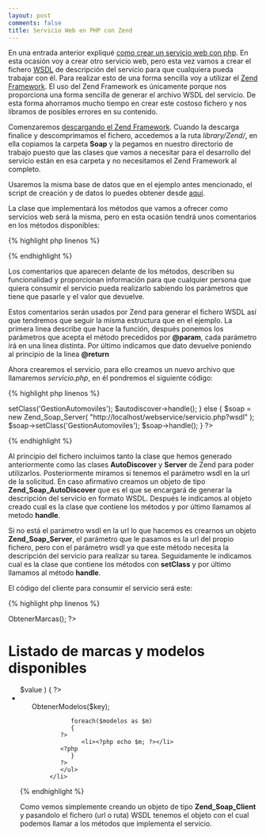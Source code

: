 ```yaml
---
layout: post
comments: false
title: Servicio Web en PHP con Zend
---
```


En una entrada anterior expliqué [como crear un servicio web con php](/2011/01/18/servicio-web-php.html). En esta ocasión voy a crear otro servicio web, pero esta vez vamos a crear el fichero [WSDL](http://es.wikipedia.org/wiki/WSDL) de descripción del servicio para que cualquiera pueda trabajar con él. Para realizar esto de una forma sencilla voy a utilizar el [Zend Framework](http://framework.zend.com/). El uso del Zend Framework es únicamente porque nos proporciona una forma sencilla de generar el archivo WSDL del servicio. De esta forma ahorramos mucho tiempo en crear este costoso fichero y nos libramos de posibles errores en su contenido.

Comenzaremos [descargando el Zend Framework](http://www.zend.com/community/downloads). Cuando la descarga finalice y descomprimamos el fichero, accedemos a la ruta *library/Zend/*, en ella copiamos la carpeta **Soap** y la pegamos en nuestro directorio de trabajo puesto que las clases que vamos a necesitar para el desarrollo del servicio están en esa carpeta y no necesitamos el Zend Framework al completo.

<!--more-->

Usaremos la misma base de datos que en el ejemplo antes mencionado, el script de creación y de datos lo puedes obtener desde [aquí](/uploads/posts/samples/bd_servicio_web.sql).


La clase que implementará los métodos que vamos a ofrecer como servicios web será la misma, pero en esta ocasión tendrá unos comentarios en los métodos disponibles:

{% highlight php linenos %}
<?php
class GestionAutomoviles
{
  /**
   * Metodo que obtiene todas las marcas de coches disponibles
   *
   * @return array
   */
  public function ObtenerMarcas()
  {
    $con = mysql_connect('localhost', 'root', '');
    mysql_query("SET CHARACTER SET utf8");
    mysql_query("SET NAMES utf8");

    $marcas = array();

    if( $con )
    {
      mysql_select_db('coches');

      $result = mysql_query('select id, marca from marcas');

      while( $row = mysql_fetch_array($result) )
        $marcas[$row['id']] = $row['marca'];

      mysql_free_result($result);
      mysql_close($con);
    }

    return $marcas;
  }

  /**
   * Metodo que obtiene todos los modelos de la marca indicada disponibles
   *
   * @param int $marca
   * @return array
   */
  public function ObtenerModelos($marca)
  {
    $marca = intVal($marca);
    $modelos = array();

    if( $marca !== 0 )
    {
      $con = mysql_connect('localhost', 'root', '');
      mysql_query("SET CHARACTER SET utf8");
      mysql_query("SET NAMES utf8");

      if( $con )
      {
        mysql_select_db('coches');

        $result = mysql_query('select id, modelo from modelos where marca = ' 
            . $marca );

        while( $row = mysql_fetch_array($result) )
          $modelos[$row['id']] = $row['modelo'];

        mysql_free_result($result);
        mysql_close($con);
      }
    }

    return $modelos;
  }
}
?>
{% endhighlight %}

Los comentarios que aparecen delante de los métodos, describen su funcionalidad y proporcionan información para que cualquier persona que quiera consumir el servicio pueda realizarlo sabiendo los parámetros que tiene que pasarle y el valor que devuelve.

Estos comentarios serán usados por Zend para generar el fichero WSDL así que tendremos que seguir la misma estructura que en el ejemplo. La primera linea describe que hace la función, después ponemos los parámetros que acepta el método precedidos por **@param**, cada parámetro irá en una linea distinta. Por último indicamos que dato devuelve poniendo al principio de la linea **@return**

Ahora crearemos el servicio, para ello creamos un nuevo archivo que llamaremos *servicio.php*, en él pondremos el siguiente código:

{% highlight php linenos %}
<?php
  include 'Soap/AutoDiscover.php';
  include 'Soap/Server.php';
  include 'GestionAutomoviles.class.php';

  if(isset($_GET['wsdl'])) 
  {
    $autodiscover = new Zend_Soap_AutoDiscover();
    $autodiscover->setClass('GestionAutomoviles');
    $autodiscover->handle();
  } 
  else 
  {
    $soap = new Zend_Soap_Server(
        "http://localhost/webservice/servicio.php?wsdl"
    );
    $soap->setClass('GestionAutomoviles');
    $soap->handle();
  }

?>
{% endhighlight %}

Al principio del fichero incluimos tanto la clase que hemos generado anteriormente como las clases **AutoDiscover** y **Server** de Zend para poder utilizarlos. Posteriormente miramos si tenemos el parámetro wsdl en la url de la solicitud. En caso afirmativo creamos un objeto de tipo **Zend_Soap_AutoDiscover** que es el que se encargará de generar la descripción del servicio en formato WSDL. Después le indicamos al objeto creado cual es la clase que contiene los métodos y por último llamamos al metodo **handle**.

Si no está el parámetro wsdl en la url lo que hacemos es crearnos un objeto **Zend_Soap_Server**, el parámetro que le pasamos es la url del propio fichero, pero con el parámetro wsdl ya que este método necesita la descripción del servicio para realizar su tarea. Seguidamente le indicamos cual es la clase que contiene los métodos con **setClass** y por último llamamos al método **handle**.

El código del cliente para consumir el servicio será este:

{% highlight php linenos %}
<?php
   include 'Soap/Client.php';
   $client = new Zend_Soap_Client(
    'http://localhost/webservice/servicio.php?wsdl'
   );

   $marcas = $client->ObtenerMarcas();
?>

   <h1>Listado de marcas y modelos disponibles</h1>

   <ul>
   <?php
      foreach($marcas as $key => $value )
      {
   ?>
         <li>
            <?php echo $value; ?>
            <ul>
            <?php
               $modelos = $client->ObtenerModelos($key);

               foreach($modelos as $m)
               {
            ?>
                  <li><?php echo $m; ?></li>
            <?php
               }
            ?>
            </ul>
         </li>
   <?php
      }
   ?>
   </ul>
{% endhighlight %}

Como vemos simplemente creando un objeto de tipo **Zend_Soap_Client** y pasandolo el fichero (url o ruta) WSDL tenemos el objeto con el cual podemos llamar a los métodos que implementa el servicio.